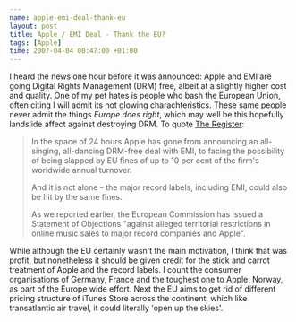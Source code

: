 ```yaml
--- 
name: apple-emi-deal-thank-eu 
layout: post 
title: Apple / EMI Deal - Thank the EU? 
tags: [Apple]
time: 2007-04-04 00:47:00 +01:00 
--- 
```


I heard the news one
hour before it was announced: Apple and EMI are going Digital Rights
Management (DRM) free, albeit at a slightly higher cost and quality. One
of my pet hates is people who bash the European Union, often citing I
will admit its not glowing charachteristics. These same people never
admit the things *Europe does right*, which may well be this hopefully
landslide affect against destroying DRM. To quote [The
Register](http://www.theregister.co.uk/2007/04/03/apple_emi_ec_fines/ "The Register: EMI and Apple Deal"):  
> In the space of 24 hours Apple has gone from announcing an
> all-singing, all-dancing DRM-free deal with EMI, to facing the
> possibility of being slapped by EU fines of up to 10 per cent of the
> firm's worldwide annual turnover.  
>   
> And it is not alone - the major record labels, including EMI, could
> also be hit by the same fines.  
>   
> As we reported earlier, the European Commission has issued a Statement
> of Objections "against alleged territorial restrictions in online
> music sales to major record companies and Apple".

  
While although the EU certainly wasn't the main motivation, I think that
was profit, but nonetheless it should be given credit for the stick and
carrot treatment of Apple and the record labels. I count the consumer
organisations of Germany, France and the toughest one to Apple: Norway,
as part of the Europe wide effort. Next the EU aims to get rid of
different pricing structure of iTunes Store across the continent, which
like transatlantic air travel, it could literally 'open up the skies'.